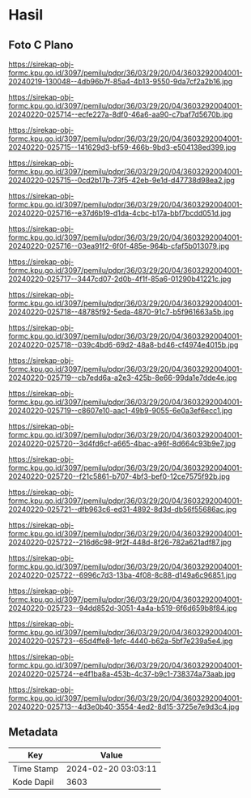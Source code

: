 # Hasil

## Foto C Plano

https://sirekap-obj-formc.kpu.go.id/3097/pemilu/pdpr/36/03/29/20/04/3603292004001-20240219-130048--4db96b7f-85a4-4b13-9550-9da7cf2a2b16.jpg

https://sirekap-obj-formc.kpu.go.id/3097/pemilu/pdpr/36/03/29/20/04/3603292004001-20240220-025714--ecfe227a-8df0-46a6-aa90-c7baf7d5670b.jpg

https://sirekap-obj-formc.kpu.go.id/3097/pemilu/pdpr/36/03/29/20/04/3603292004001-20240220-025715--141629d3-bf59-466b-9bd3-e504138ed399.jpg

https://sirekap-obj-formc.kpu.go.id/3097/pemilu/pdpr/36/03/29/20/04/3603292004001-20240220-025715--0cd2b17b-73f5-42eb-9e1d-d47738d98ea2.jpg

https://sirekap-obj-formc.kpu.go.id/3097/pemilu/pdpr/36/03/29/20/04/3603292004001-20240220-025716--e37d6b19-d1da-4cbc-b17a-bbf7bcdd051d.jpg

https://sirekap-obj-formc.kpu.go.id/3097/pemilu/pdpr/36/03/29/20/04/3603292004001-20240220-025716--03ea91f2-6f0f-485e-964b-cfaf5b013079.jpg

https://sirekap-obj-formc.kpu.go.id/3097/pemilu/pdpr/36/03/29/20/04/3603292004001-20240220-025717--3447cd07-2d0b-4f1f-85a6-01290b41221c.jpg

https://sirekap-obj-formc.kpu.go.id/3097/pemilu/pdpr/36/03/29/20/04/3603292004001-20240220-025718--48785f92-5eda-4870-91c7-b5f961663a5b.jpg

https://sirekap-obj-formc.kpu.go.id/3097/pemilu/pdpr/36/03/29/20/04/3603292004001-20240220-025718--039c4bd6-69d2-48a8-bd46-cf4974e4015b.jpg

https://sirekap-obj-formc.kpu.go.id/3097/pemilu/pdpr/36/03/29/20/04/3603292004001-20240220-025719--cb7edd6a-a2e3-425b-8e66-99da1e7dde4e.jpg

https://sirekap-obj-formc.kpu.go.id/3097/pemilu/pdpr/36/03/29/20/04/3603292004001-20240220-025719--c8607e10-aac1-49b9-9055-6e0a3ef6ecc1.jpg

https://sirekap-obj-formc.kpu.go.id/3097/pemilu/pdpr/36/03/29/20/04/3603292004001-20240220-025720--3d4fd6cf-a665-4bac-a96f-8d664c93b9e7.jpg

https://sirekap-obj-formc.kpu.go.id/3097/pemilu/pdpr/36/03/29/20/04/3603292004001-20240220-025720--f21c5861-b707-4bf3-bef0-12ce7575f92b.jpg

https://sirekap-obj-formc.kpu.go.id/3097/pemilu/pdpr/36/03/29/20/04/3603292004001-20240220-025721--dfb963c6-ed31-4892-8d3d-db56f55686ac.jpg

https://sirekap-obj-formc.kpu.go.id/3097/pemilu/pdpr/36/03/29/20/04/3603292004001-20240220-025722--216d6c98-9f2f-448d-8f26-782a621adf87.jpg

https://sirekap-obj-formc.kpu.go.id/3097/pemilu/pdpr/36/03/29/20/04/3603292004001-20240220-025722--6996c7d3-13ba-4f08-8c88-d149a6c96851.jpg

https://sirekap-obj-formc.kpu.go.id/3097/pemilu/pdpr/36/03/29/20/04/3603292004001-20240220-025723--94dd852d-3051-4a4a-b519-6f6d659b8f84.jpg

https://sirekap-obj-formc.kpu.go.id/3097/pemilu/pdpr/36/03/29/20/04/3603292004001-20240220-025723--65d4ffe8-1efc-4440-b62a-5bf7e239a5e4.jpg

https://sirekap-obj-formc.kpu.go.id/3097/pemilu/pdpr/36/03/29/20/04/3603292004001-20240220-025724--e4f1ba8a-453b-4c37-b9c1-738374a73aab.jpg

https://sirekap-obj-formc.kpu.go.id/3097/pemilu/pdpr/36/03/29/20/04/3603292004001-20240220-025713--4d3e0b40-3554-4ed2-8d15-3725e7e9d3c4.jpg


## Metadata

| Key        | Value               |
| ---------- | ------------------- |
| Time Stamp | 2024-02-20 03:03:11 |
| Kode Dapil | 3603                |



